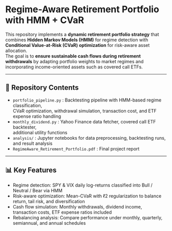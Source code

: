 # Regime-Aware Retirement Portfolio with HMM + CVaR
This repository implements a **dynamic retirement portfolio strategy** that combines **Hidden Markov Models (HMM)** for regime detection with **Conditional Value-at-Risk (CVaR) optimization** for risk-aware asset allocation.  
The goal is to **ensure sustainable cash flows during retirement withdrawals** by adapting portfolio weights to market regimes and incorporating income-oriented assets such as covered call ETFs.  

---

## 📂 Repository Contents
- `portfolio_pipeline.py` : Backtesting pipeline with HMM-based regime classification,  
  CVaR optimization, withdrawal simulation, transaction cost, and ETF expense ratio handling
- `monthly_dividend.py` : Yahoo Finance data fetcher, covered call ETF backtester,  
  additional utility functions
- `analysis/` : Jupyter notebooks for data preprocessing, backtesting runs, and result analysis
- `RegimeAware_Retirement_Portfolio.pdf` : Final project report

---

## 📊 Key Features
- Regime detection: SPY & VIX daily log-returns classified into Bull / Neutral / Bear via HMM
- Risk-aware optimization: Mean-CVaR with ℓ2 regularization to balance return, tail risk, and diversification
- Cash flow simulation: Monthly withdrawals, dividend income, transaction costs, ETF expense ratios included
- Rebalancing analysis: Compare performance under monthly, quarterly, semiannual, and annual schedules
